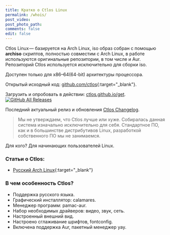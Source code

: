 ```yaml
---
title: Кратко о Ctlos Linux
permalink: /whois/
post_video: 
post_photo_path: 
comments: false
edit: false
---
```

Ctlos Linux — базируется на Arch Linux, iso образ собран с помощью **archiso** скриптов, полностью совместим с Arch Linux, в работе используются оригинальные репозитории, в том числе и Aur. Репозиторий Ctlos используется исключительно для сборки iso.

Доступен только для x86–64(64-bit) архитектуры процессора.

Открытый исходный код: [github.com/ctlos](https://github.com/ctlos){:target="_blank"}.

Загрузить и опробовать в действии: [ctlos.github.io/get](https://ctlos.github.io/get).
[![GitHub All Releases](https://img.shields.io/github/downloads/ctlos/ctlosiso/total.svg)](https://ctlos.github.io/get)

Последний актуальный релиз и обновления [Ctlos Changelog](https://ctlos.github.io/wiki/changelog).

> Мы не утверждаем, что Ctlos лучше или хуже. Собиралась данная система изначально исключительно для себя. Стандартное ПО, как и в большинстве дистрибутивов Linux, разработкой собственного ПО мы не занимаемся.

Для кого? Для начинающих пользователей Linux.

### Статьи о Ctlos:

- [Русский Arch Linux](https://telegra.ph/Russkij-Arch-Linux-01-18){:target="_blank"}

### В чем особенность Ctlos?

- Поддержка русского языка.
- Графический инсталлятор: calamares.
- Менеджер программ: pamac-aur.
- Набор необходимых драйверов: видео, звук, сеть.
- Настроенный внешний вид.
- Настроено сглаживание шрифтов, fontconfig.
- Включена поддержка Aur, пакетный менеджер yay.